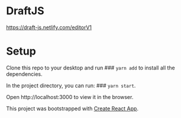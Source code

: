 
# DraftJS

https://draft-js.netlify.com/editorV1


# Setup
Clone this repo to your desktop and run ### `yarn add` to install all the dependencies. 

In the project directory, you can run: ### `yarn start`. 

Open http://localhost:3000 to view it in the browser.

This project was bootstrapped with [Create React App](https://github.com/facebook/create-react-app).

